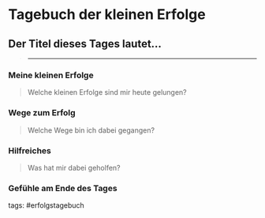 # Tagebuch der kleinen Erfolge
## Der Titel dieses Tages lautet...
> ****
### Meine kleinen Erfolge
> Welche kleinen Erfolge sind mir heute gelungen?


### Wege zum Erfolg
> Welche Wege bin ich dabei gegangen?


### Hilfreiches
> Was hat mir dabei geholfen?


### Gefühle am Ende des Tages


tags: 
#erfolgstagebuch